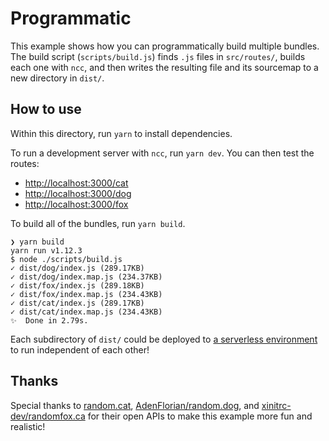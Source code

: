 # Programmatic

This example shows how you can programmatically build multiple bundles. The build script (`scripts/build.js`) finds `.js` files in `src/routes/`, builds each one with `ncc`, and then writes the resulting file and its sourcemap to a new directory in `dist/`.

## How to use

Within this directory, run `yarn` to install dependencies.

To run a development server with `ncc`, run `yarn dev`. You can then test the routes:

- [http://localhost:3000/cat]()
- [http://localhost:3000/dog]()
- [http://localhost:3000/fox]()

To build all of the bundles, run `yarn build`.

```
❯ yarn build
yarn run v1.12.3
$ node ./scripts/build.js
✓ dist/dog/index.js (289.17KB)
✓ dist/dog/index.map.js (234.37KB)
✓ dist/fox/index.js (289.18KB)
✓ dist/fox/index.map.js (234.43KB)
✓ dist/cat/index.js (289.17KB)
✓ dist/cat/index.map.js (234.43KB)
✨  Done in 2.79s.
```

Each subdirectory of `dist/` could be deployed to [a serverless environment](https://zeit.co/examples/nodejs/) to run independent of each other!

## Thanks

Special thanks to [random.cat](http://random.cat/), [AdenFlorian/random.dog](https://github.com/AdenFlorian/random.dog), and [xinitrc-dev/randomfox.ca](https://github.com/xinitrc-dev/randomfox.ca) for their open APIs to make this example more fun and realistic!
